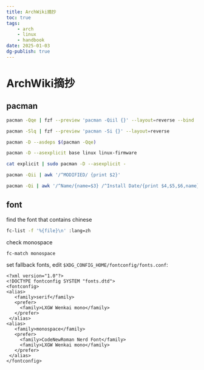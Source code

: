 ```yaml
---
title: ArchWiki摘抄
toc: true
tags:
    - arch
    - linux
    - handbook
date: 2025-01-03
dg-publish: true
---
```


# ArchWiki摘抄

## pacman

```sh
pacman -Qqe | fzf --preview 'pacman -Qiil {}' --layout=reverse --bind 'enter:execute(pacman -Qiil {} | less)'
```

```sh
pacman -Slq | fzf --preview 'pacman -Si {}' --layout=reverse
```

```sh
pacman -D --asdeps $(pacman -Qqe)
```

```sh
pacman -D --asexplicit base linux linux-firmware
```

```sh
cat explicit | sudo pacman -D --asexplicit -
```

```sh
pacman -Qii | awk '/^MODIFIED/ {print $2}'
```

```sh
pacman -Qi | awk '/^Name/{name=$3} /^Install Date/{print $4,$5,$6,name}' | sort
```

## font

find the font that contains chinese

```sh
fc-list -f '%{file}\n' :lang=zh
```

check monospace

```sh
fc-match monospace
```

set fallback fonts, edit `$XDG_CONFIG_HOME/fontconfig/fonts.conf`:

```text
<?xml version="1.0"?>
<!DOCTYPE fontconfig SYSTEM "fonts.dtd">
<fontconfig>
<alias>
   <family>serif</family>
   <prefer>
     <family>LXGW Wenkai mono</family>
   </prefer>
 </alias>
<alias>
   <family>monospace</family>
   <prefer>
     <family>CodeNewRoman Nerd Font</family>
     <family>LXGW Wenkai mono</family>
   </prefer>
 </alias>
</fontconfig>

```
